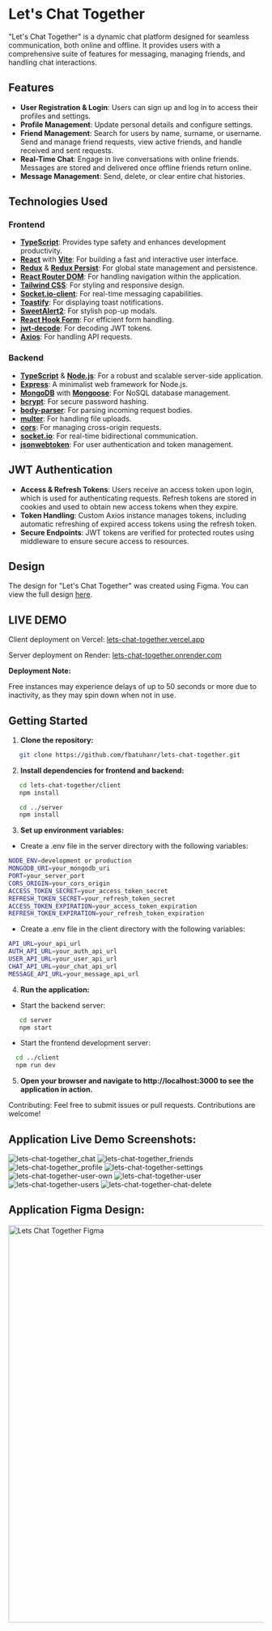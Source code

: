 # Let's Chat Together

"Let's Chat Together" is a dynamic chat platform designed for seamless communication, both online and offline. It provides users with a comprehensive suite of features for messaging, managing friends, and handling chat interactions.

## Features

- **User Registration & Login**: Users can sign up and log in to access their profiles and settings.
- **Profile Management**: Update personal details and configure settings.
- **Friend Management**: Search for users by name, surname, or username. Send and manage friend requests, view active friends, and handle received and sent requests.
- **Real-Time Chat**: Engage in live conversations with online friends. Messages are stored and delivered once offline friends return online.
- **Message Management**: Send, delete, or clear entire chat histories.

## Technologies Used

### Frontend

- **[TypeScript](https://www.typescriptlang.org/)**: Provides type safety and enhances development productivity.
- **[React](https://reactjs.org/)** with **[Vite](https://vitejs.dev/)**: For building a fast and interactive user interface.
- **[Redux](https://redux.js.org/)** & **[Redux Persist](https://github.com/rt2zz/redux-persist)**: For global state management and persistence.
- **[React Router DOM](https://reactrouter.com/)**: For handling navigation within the application.
- **[Tailwind CSS](https://tailwindcss.com/)**: For styling and responsive design.
- **[Socket.io-client](https://socket.io/docs/v4/client-api/)**: For real-time messaging capabilities.
- **[Toastify](https://fkhadra.github.io/react-toastify/)**: For displaying toast notifications.
- **[SweetAlert2](https://sweetalert2.github.io/)**: For stylish pop-up modals.
- **[React Hook Form](https://react-hook-form.com/)**: For efficient form handling.
- **[jwt-decode](https://www.npmjs.com/package/jwt-decode)**: For decoding JWT tokens.
- **[Axios](https://axios-http.com/)**: For handling API requests.

### Backend

- **[TypeScript](https://www.typescriptlang.org/)** & **[Node.js](https://nodejs.org/)**: For a robust and scalable server-side application.
- **[Express](https://expressjs.com/)**: A minimalist web framework for Node.js.
- **[MongoDB](https://www.mongodb.com/)** with **[Mongoose](https://mongoosejs.com/)**: For NoSQL database management.
- **[bcrypt](https://www.npmjs.com/package/bcrypt)**: For secure password hashing.
- **[body-parser](https://www.npmjs.com/package/body-parser)**: For parsing incoming request bodies.
- **[multer](https://www.npmjs.com/package/multer)**: For handling file uploads.
- **[cors](https://www.npmjs.com/package/cors)**: For managing cross-origin requests.
- **[socket.io](https://socket.io/)**: For real-time bidirectional communication.
- **[jsonwebtoken](https://www.npmjs.com/package/jsonwebtoken)**: For user authentication and token management.

## JWT Authentication

- **Access & Refresh Tokens**: Users receive an access token upon login, which is used for authenticating requests. Refresh tokens are stored in cookies and used to obtain new access tokens when they expire.
- **Token Handling**: Custom Axios instance manages tokens, including automatic refreshing of expired access tokens using the refresh token.
- **Secure Endpoints**: JWT tokens are verified for protected routes using middleware to ensure secure access to resources.

## Design

The design for "Let's Chat Together" was created using Figma. You can view the full design [here](https://www.figma.com/design/hQqZzp9YHbtrdf8cFZq9an/Lets-Chat-Together---Design?node-id=0-1&t=XTE8czVsFzN4qNlX-1).

## LIVE DEMO
Client deployment on Vercel: [lets-chat-together.vercel.app](https://lets-chat-together.vercel.app) 

Server deployment on Render: [lets-chat-together.onrender.com](https://lets-chat-together.onrender.com) 

**Deployment Note:**  

Free instances may experience delays of up to 50 seconds or more due to inactivity, as they may spin down when not in use.

## Getting Started

1. **Clone the repository:**
   
```bash
   git clone https://github.com/fbatuhanr/lets-chat-together.git
```

2. **Install dependencies for frontend and backend:**

```bash
   cd lets-chat-together/client
   npm install
```
   
```bash
   cd ../server
   npm install
```
   
3. **Set up environment variables:**
   
- Create a .env file in the server directory with the following variables:
```bash
NODE_ENV=development or production
MONGODB_URI=your_mongodb_uri
PORT=your_server_port
CORS_ORIGIN=your_cors_origin
ACCESS_TOKEN_SECRET=your_access_token_secret
REFRESH_TOKEN_SECRET=your_refresh_token_secret
ACCESS_TOKEN_EXPIRATION=your_access_token_expiration
REFRESH_TOKEN_EXPIRATION=your_refresh_token_expiration
```
- Create a .env file in the client directory with the following variables:
```bash
API_URL=your_api_url
AUTH_API_URL=your_auth_api_url
USER_API_URL=your_user_api_url
CHAT_API_URL=your_chat_api_url
MESSAGE_API_URL=your_message_api_url
```

4. **Run the application:**

- Start the backend server:
```bash
   cd server
   npm start
```

- Start the frontend development server:
```bash
  cd ../client
  npm run dev
```

5. **Open your browser and navigate to http://localhost:3000 to see the application in action.**

Contributing:
Feel free to submit issues or pull requests. Contributions are welcome!


## Application Live Demo Screenshots:
![lets-chat-together_chat](https://github.com/user-attachments/assets/6e527f00-975f-496d-801c-a59f56375f46)
![lets-chat-together_friends](https://github.com/user-attachments/assets/3563a48f-d541-4af9-a0aa-198c2c39b66b)
![lets-chat-together_profile](https://github.com/user-attachments/assets/a158cc99-ac8b-4e5d-a829-023468221492)
![lets-chat-together-settings](https://github.com/user-attachments/assets/bb3be8d6-df74-4405-9ed9-b6ea01e468d3)
![lets-chat-together-user-own](https://github.com/user-attachments/assets/b2a89dc9-8eed-40b1-b8c7-2cc25f9a3277)
![lets-chat-together-user](https://github.com/user-attachments/assets/4713b11f-b1af-444c-8953-a44886c43725)
![lets-chat-together-users](https://github.com/user-attachments/assets/d1ceb965-dda9-42be-b571-444419ade368)
![lets-chat-together-chat-delete](https://github.com/user-attachments/assets/1dee923a-571b-469d-bd33-844bd1356a78)

## Application Figma Design:
<img width="785" alt="Lets Chat Together Figma" src="https://github.com/user-attachments/assets/ad7632be-3a0c-415a-a5c6-dfa677cdaf02">
